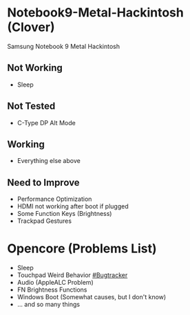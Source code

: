 # Notebook9-Metal-Hackintosh (Clover)
Samsung Notebook 9 Metal Hackintosh

## Not Working

- Sleep

## Not Tested

- C-Type DP Alt Mode

## Working

- Everything else above

## Need to Improve

- Performance Optimization
- HDMI not working after boot if plugged
- Some Function Keys (Brightness)
- Trackpad Gestures


# Opencore (Problems List)

- Sleep
- Touchpad Weird Behavior [#Bugtracker](https://github.com/acidanthera/bugtracker/issues/1026)
- Audio (AppleALC Problem)
- FN Brightness Functions
- Windows Boot (Somewhat causes, but I don't know)
- ... and so many things
